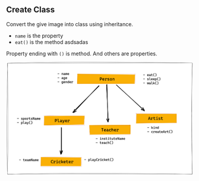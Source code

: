 ## Create Class

Convert the give image into class using inheritance.

- `name` is the property
- `eat()` is the method
asdsadas

Property ending with `()` is method. And others are properties.

![Inheritance](../assets/inheritance.png)
